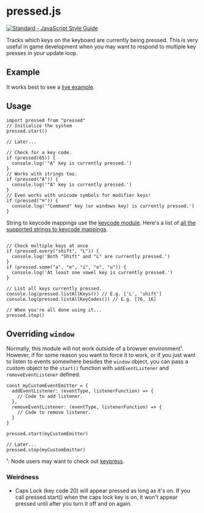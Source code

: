 # pressed.js

[![Standard - JavaScript Style Guide](https://cdn.rawgit.com/feross/standard/master/badge.svg)](https://github.com/feross/standard)

Tracks which keys on the keyboard are currently being pressed. This is very useful in game development when you may want to respond to multiple key presses in your update loop.

## Example

It works best to see a [live example](https://rawgit.com/mimshwright/pressed.js/master/example/index.html).

## Usage

```
import pressed from "pressed"
// Initialize the system
pressed.start()

// Later...

// Check for a key code.
if (pressed(65)) {
  console.log('"A" key is currently pressed.')
}
// Works with strings too.
if (pressed("A")) {
  console.log('"A" key is currently pressed.')
}
// Even works with unicode symbols for modifier keys!
if (pressed("⌘")) {
  console.log('"Command" key (or windows key) is currently pressed.')
}

```

String to keycode mappings use the [keycode module](https://npmjs.com/package/keycode). Here's a list of [all the supported strings to keycode mappings](https://gist.github.com/mimshwright/7b23464d7f63065400af319d04e7df6d).

```

// Check multiple keys at once
if (pressed.every("shift", "L")) {
  console.log('Both "Shift" and "L" are currently pressed.')
}
if (pressed.some("a", "e", "i", "o", "u")) {
  console.log('At least one vowel key is currently pressed.')
}

// List all keys currently pressed.
console.log(pressed.listAllKeys()) // E.g. ['L', 'shift']
console.log(pressed.listAllKeyCodes()) // E.g. [76, 16]

// When you're all done using it...
pressed.stop()

```

## Overriding `window`
Normally, this module will not work outside of a browser environment¹. However, if for some reason you want to force it to work, or if you just want to listen to events somewhere besides the `window` object, you can pass a custom object to the `start()` function with `addEventListener` and `removeEventListener` defined.

```
const myCustomEventEmitter = {
  addEventListener: (eventType, listenerFunction) => {
    // Code to add listener.
  },
  removeEventListener: (eventType, listenerFunction) => {
    // Code to remove listener.
  }
}

pressed.start(myCustomEmitter)

// Later...
pressed.stop(myCustomEmitter)
```

¹: Node users may want to check out [keypress](https://www.npmjs.com/package/keypress).

### Weirdness
- Caps Lock (key code 20) will appear pressed as long as it's on. If you call pressed.start() when the caps lock key is on, it won't appear pressed until after you turn it off and on again.
